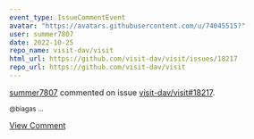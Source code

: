 ```yaml
---
event_type: IssueCommentEvent
avatar: "https://avatars.githubusercontent.com/u/74045515?"
user: summer7807
date: 2022-10-25
repo_name: visit-dav/visit
html_url: https://github.com/visit-dav/visit/issues/18217
repo_url: https://github.com/visit-dav/visit
---
```


<a href='https://github.com/summer7807' target='_blank'>summer7807</a> commented on issue <a href='https://github.com/visit-dav/visit/issues/18217' target='_blank'>visit-dav/visit#18217</a>.

<small>@biagas ...</small>

<a href='https://github.com/visit-dav/visit/issues/18217' target='_blank'>View Comment</a>